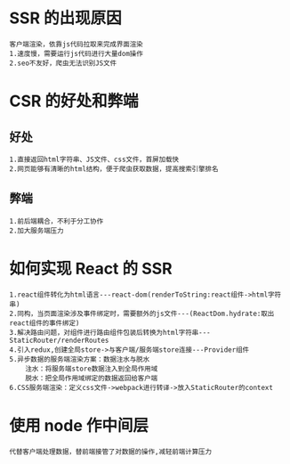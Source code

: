 # SSR 的出现原因

    客户端渲染，依靠js代码拉取来完成界面渲染
    1.速度慢，需要运行js代码进行大量dom操作
    2.seo不友好，爬虫无法识别JS文件

# CSR 的好处和弊端

## 好处

    1.直接返回html字符串、JS文件、css文件，首屏加载快
    2.网页能够有清晰的html结构，便于爬虫获取数据，提高搜索引擎排名

## 弊端

    1.前后端耦合，不利于分工协作
    2.加大服务端压力

# 如何实现 React 的 SSR

    1.react组件转化为html语言---react-dom(renderToString:react组件->html字符串)
    2.同构，当页面渲染涉及事件绑定时，需要额外的js文件---(ReactDom.hydrate:取出react组件的事件绑定)
    3.解决路由问题，对组件进行路由组件包装后转换为html字符串---StaticRouter/renderRoutes
    4.引入redux,创建全局store->与客户端/服务端store连接---Provider组件
    5.异步数据的服务端渲染方案：数据注水与脱水
        注水：将服务端store数据注入到全局作用域
        脱水：把全局作用域绑定的数据返回给客户端
    6.CSS服务端渲染：定义css文件->webpack进行转译->放入StaticRouter的context

# 使用 node 作中间层

    代替客户端处理数据，替前端接管了对数据的操作,减轻前端计算压力
